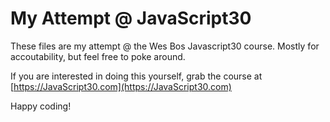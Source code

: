 # My Attempt @ JavaScript30 

These files are my attempt @ the Wes Bos Javascript30 course. Mostly for accoutability, but feel free to poke around.

If you are interested in doing this yourself, grab the course at [https://JavaScript30.com](https://JavaScript30.com)

Happy coding!